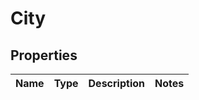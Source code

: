 
# City

## Properties
Name | Type | Description | Notes
------------ | ------------- | ------------- | -------------



